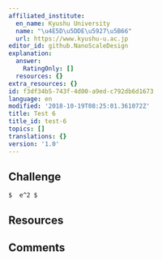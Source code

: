 ```yaml
---
affiliated_institute:
  en_name: Kyushu University
  name: "\u4E5D\u5DDE\u5927\u5B66"
  url: https://www.kyushu-u.ac.jp
editor_id: github.NanoScaleDesign
explanation:
  answer:
    RatingOnly: []
  resources: {}
extra_resources: {}
id: f3df34b5-743f-4d00-a9ed-c792db6d1673
language: en
modified: '2018-10-19T08:25:01.361072Z'
title: Test 6
title_id: test-6
topics: []
translations: {}
version: '1.0'
---
```


## Challenge

`$  e^2 $`

## Resources



## Comments




